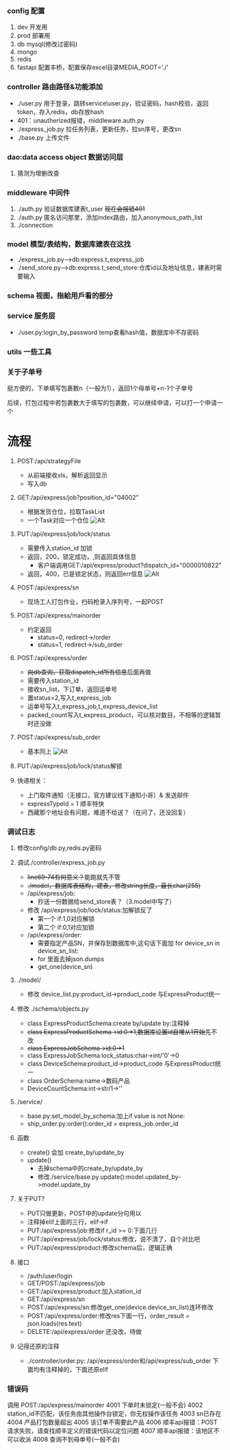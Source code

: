### config 配置
1. dev 开发用
2. prod 部署用
3. db mysql(修改过密码)
4. mongo
5. redis
6. fastapi 配置丰桥，配置保存excel目录MEDIA_ROOT='./'
### controller 路由路径&功能添加
* ./user.py 用于登录，跳转service\user.py，验证密码，hash校验，返回token，存入redis，db存放hash
* 401：unautherized报错，middleware.auth.py
* ./express_job.py 拉任务列表，更新任务，拉sn序号，更改sn
* ./base.py 上传文件

### dao:data access object 数据访问层
1. 猜测为增删改查
### middleware 中间件
1. ./auth.py 验证数据库建表t_user ~~现在会报错401~~
2. ./auth.py 匿名访问那里，添加index路由，加入anonymous_path_list
3. ./connection 

### model 模型/表结构，数据库建表在这找
* ./express_job.py-->db:express.t_express_job
* ./send_store.py-->db:express.t_send_store:仓库id以及地址信息，建表时需要输入

### schema 视图，指給用戶看的部分

### service 服务层
* ./user.py:login_by_password temp查看hash值，数据库中不存密码
### utils 一些工具

### 关于子单号
挺方便的，下单填写包裹数n（一般为1），返回1个母单号+n-1个子单号

后续，打包过程中若包裹数大于填写的包裹数，可以继续申请，可以打一个申请一个

# 流程
1. POST:/api/strategyFile
    * 从前端接收xls，解析返回显示
    * 写入db
    
2. GET:/api/express/job?position_id="04002"
    * 根据发货仓位，拉取TaskList
    * 一个Task对应一个仓位
![Alt](./GET_api_express_job.png)
    
3. PUT:/api/express/job/lock/status
    * 需要传入station_id 加锁
    * 返回，200，锁定成功，,则返回具体信息
        * 客户端调用GET:/api/express/product?dispatch_id="0000010822"
    * 返回，400，已是锁定状态，则返回err信息
![Alt](./GET_api_express_product.png)

4. POST:/api/express/sn
    * 现场工人打包作业，扫码枪录入序列号，一起POST
   
5. POST:/api/express/mainorder
    * 约定返回
        * status=0, redirect->/order
        * status=1, redirect->/sub_order
   
5. POST:/api/express/order
    * ~~向db查询，获取dispatch_id所有信息~~后面再做
    * 需要传入station_id
    * 接收sn_list，下订单，返回运单号
    * 置status=2,写入t_express_job
    * 运单号写入t_express_job,t_express_device_list
    * packed_count写入t_express_product，可以核对数目，不相等的逻辑暂时还没做
    
6. POST:/api/express/sub_order
    * 基本同上
![Alt](./POST_order.png)
7. PUT:/api/express/job/lock/status解锁
    
8. 快递相关：
    * 上门取件通知（无接口，官方建议线下通知小哥）& 发送邮件
    * expressTypeId = 1 顺丰特快
    * 西藏那个地址会有问题，难道不给送？（在问了，还没回复）

### 调试日志
1. 修改config/db.py,redis.py密码

2. 调试./controller/express_job.py
    * ~~line69-74有何意义？~~能跑就先不管
    * ~~./model，数据库表结构，建表，修改string长度，最长char(255)~~
    * /api/express/job:
        * 抄送一份数据给send_store表？（3.model中写了）
    * 修改 /api/express/job/lock/status:加解锁反了
        * 第一个 if:1,0对应解锁
        * 第二个 if:0,1对应加锁
    * /api/express/order: 
        * 需要指定产品SN，并保存到数据库中,这句话下面加 for device_sn in device_sn_list:
        * for 里面去掉json.dumps
        * get_one(device_sn)
       
3. ./model/
    * 修改 device_list.py:product_id->product_code 与ExpressProduct统一
    
4. 修改 ./schema/objects.py
    * class ExpressProductSchema:create by/update by:注释掉
    * ~~class ExpressProductSchema->id:0->1,数据库设置id自增从1开始~~先不改
    * ~~class ExpressJobSchema->id:0->1~~
    * class ExpressJobSchema:lock_status:char->int/'0'->0
    * class DeviceSchema:product_id->product_code 与ExpressProduct统一
    * class OrderSchema:name->数码产品
    * DeviceCountSchema:int->str/1->''
  
5. /service/
    * base.py:set_model_by_schema:加上if value is not None:
    * ship_order.py:order():order_id = express_job.order_id

6. 函数
    * create() 会加 create_by/update_by
    * update() 
        * 去掉schema中的create_by/update_by
        * 修改./service/base.py.update():model.updated_by->model.update_by

7. 关于PUT?
    * PUT只做更新，POST中的update分句用以
    * 注释掉elif上面的三行，elif->if
    * PUT:/api/express/job:修改if r_id >= 0:下面几行
    * PUT:/api/express/job/lock/status:修改，说不清了，自个对比吧
    * PUT:/api/express/product:修改schema后，逻辑正确
    
8. 接口
    * /auth/user/login
    * GET/POST:/api/express/job
    * GET:/api/express/product:加入station_id
    * GET:/api/express/sn
    * POST:/api/express/sn:修改get_one(device.device_sn_list)连环修改
    * POST:/api/express/order:修改res下面一行，order_result = json.loads(res.text)
    * DELETE:/api/express/order 还没改，待做

9. 记得还原的注释
    * ./controller/order.py: /api/express/order和/api/express/sub_order 下面均有注释掉的，下面还原elif
    
    
### 错误码
调用 POST:/api/express/mainorder
4001 下单时未锁定(一般不会)
4002 station_id不匹配，该任务由其他操作台锁定，你无权操作该任务
4003 sn已存在
4004 产品打包数量超出
4005 该订单不需要此产品
4006 顺丰api报错：POST请求失败，请查找顺丰定义的错误代码以定位问题
4007 顺丰api报错：该地区不可以收派
4008 查询不到母单号(一般不会)